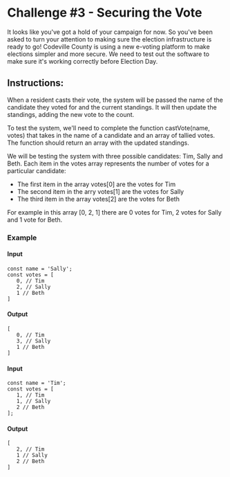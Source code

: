 # Challenge #3 - Securing the Vote

<p>It looks like you've got a hold of your campaign for now. So you've been asked to turn your attention to making sure the election infrastructure is ready to go! Codeville County is using a new e-voting platform to make elections simpler and more secure. We need to test out the software to make sure it's working correctly before Election Day.
</p>

## Instructions: 

<p>When a resident casts their vote, the system will be passed the name of the candidate they voted for and the current standings. It will then update the standings, adding the new vote to the count.

To test the system, we'll need to complete the function castVote(name, votes) that takes in the name of a candidate and an array of tallied votes. The function should return an array with the updated standings.

We will be testing the system with three possible candidates: Tim, Sally and Beth. Each item in the votes array represents the number of votes for a particular candidate:  
<ul>
   <li>The first item in the array votes[0] are the votes for Tim</li>
   <li>The second item in the arry votes[1] are the votes for Sally</li>
   <li>The third item in the array votes[2] are the votes for Beth</li>
</ul>  
For example in this array [0, 2, 1] there are 0 votes for Tim, 2 votes for Sally and 1 vote for Beth.   
</p>

### Example 
#### Input
``` 
const name = 'Sally';
const votes = [
   0, // Tim
   2, // Sally
   1 // Beth
]
```

#### Output
```
[
   0, // Tim
   3, // Sally
   1 // Beth
]
```   
#### Input
``` 
const name = 'Tim';
const votes = [
   1, // Tim
   1, // Sally
   2 // Beth
];
```

#### Output
```
[
   2, // Tim
   1 // Sally  
   2 // Beth
]
```